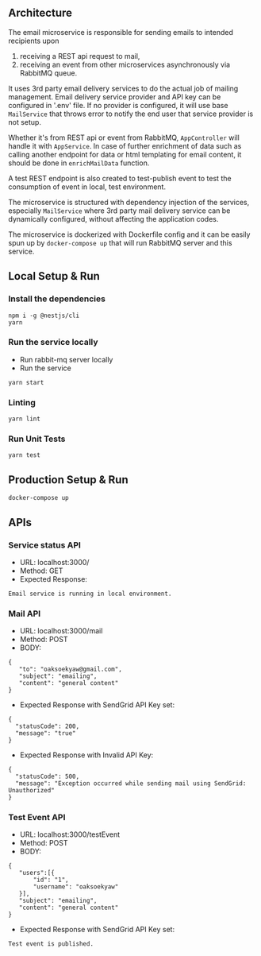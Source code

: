 ## Architecture
The email microservice is responsible for sending emails to intended recipients upon
1. receiving a REST api request to mail,
2. receiving an event from other microservices asynchronously via RabbitMQ queue.

It uses 3rd party email delivery services to do the actual job of mailing management. Email delivery service provider and API key can be configured in '.env' file. If no provider is configured, it will use base `MailService` that throws error to notify the end user that service provider is not setup. 

Whether it's from REST api or event from RabbitMQ, `AppController` will handle it with `AppService`. In case of further enrichment of data such as calling another endpoint for data or html templating for email content, it should be done in `enrichMailData` function.

A test REST endpoint is also created to test-publish event to test the consumption of event in local, test environment.

The microservice is structured with dependency injection of the services, especially `MailService` where 3rd party mail delivery service can be dynamically configured, without affecting the application codes.

The microservice is dockerized with Dockerfile config and it can be easily spun up by `docker-compose up` that will run RabbitMQ server and this service.

## Local Setup & Run
### Install the dependencies
```
npm i -g @nestjs/cli
yarn
```

### Run the service locally
- Run rabbit-mq server locally
- Run the service
```
yarn start
```

### Linting
```
yarn lint
```

### Run Unit Tests
```
yarn test
```

## Production Setup & Run
```
docker-compose up
```

## APIs
### Service status API
- URL: localhost:3000/
- Method: GET
- Expected Response: 
```
Email service is running in local environment.
```

### Mail API
- URL: localhost:3000/mail
- Method: POST
- BODY: 
```
{
   "to": "oaksoekyaw@gmail.com",
   "subject": "emailing",
   "content": "general content"
}
```
- Expected Response with SendGrid API Key set: 
```
{
  "statusCode": 200,
  "message": "true"
}
```
- Expected Response with Invalid API Key: 
```
{
  "statusCode": 500,
  "message": "Exception occurred while sending mail using SendGrid: Unauthorized"
}
```

### Test Event API
- URL: localhost:3000/testEvent
- Method: POST
- BODY: 
```
{
   "users":[{
       "id": "1",
       "username": "oaksoekyaw"
   }],
   "subject": "emailing",
   "content": "general content"
}
```
- Expected Response with SendGrid API Key set: 
```
Test event is published.
```
